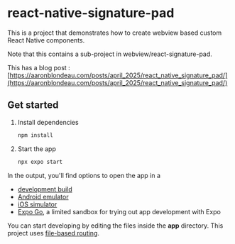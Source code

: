 # react-native-signature-pad

This is a project that demonstrates how to create webview based custom React Native components.

Note that this contains a sub-project in webview/react-signature-pad.

This has a blog post : [https://aaronblondeau.com/posts/april_2025/react_native_signature_pad/](https://aaronblondeau.com/posts/april_2025/react_native_signature_pad/)

## Get started

1. Install dependencies

   ```bash
   npm install
   ```

2. Start the app

   ```bash
   npx expo start
   ```

In the output, you'll find options to open the app in a

- [development build](https://docs.expo.dev/develop/development-builds/introduction/)
- [Android emulator](https://docs.expo.dev/workflow/android-studio-emulator/)
- [iOS simulator](https://docs.expo.dev/workflow/ios-simulator/)
- [Expo Go](https://expo.dev/go), a limited sandbox for trying out app development with Expo

You can start developing by editing the files inside the **app** directory. This project uses [file-based routing](https://docs.expo.dev/router/introduction).
